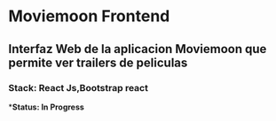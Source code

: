 # Moviemoon Frontend 

## Interfaz Web de la aplicacion Moviemoon que permite ver trailers de peliculas 

### Stack: React Js,Bootstrap react
***Status: In Progress**
